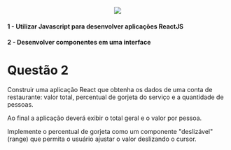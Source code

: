 <p align="center">
    <img src="https://www.infnet.edu.br/infnet/wp-content/themes/infnet.homepage//assets/img/LogoInfnetRodape.png"/>
</p>

#### 1 - Utilizar Javascript para desenvolver aplicações ReactJS
#### 2 - Desenvolver componentes em uma interface

# Questão 2

Construir uma aplicação React que obtenha os dados de uma conta de restaurante: valor total, percentual de gorjeta do serviço e a quantidade de pessoas. 

Ao final a aplicação deverá exibir o total geral e o valor por pessoa.

Implemente o percentual de gorjeta como um componente "deslizável" (range) que permita o usuário ajustar o valor deslizando o cursor.
